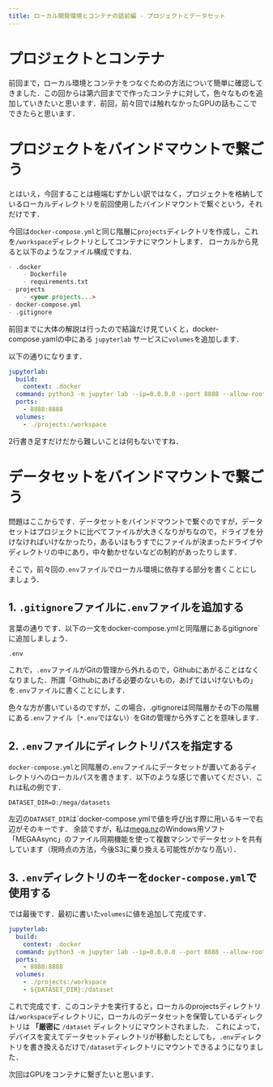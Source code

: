 ```yaml
---
title: ローカル開発環境とコンテナの話前編 - プロジェクトとデータセット
---
```


# プロジェクトとコンテナ
前回まで，ローカル環境とコンテナをつなぐための方法について簡単に確認してきました．この回からは第六回までで作ったコンテナに対して，色々なものを追加していきたいと思います．前回，前々回では触れなかったGPUの話もここでできたらと思います．

# プロジェクトをバインドマウントで繋ごう
とはいえ，今回することは極端むずかしい訳ではなく，プロジェクトを格納しているローカルディレクトリを前回使用したバインドマウントで繋ぐという，それだけです．

今回は`docker-compose.yml`と同じ階層に`projects`ディレクトリを作成し，これを`/workspace`ディレクトリとしてコンテナにマウントします．
ローカルから見ると以下のようなファイル構成ですね．
```md
- .docker
    - Dockerfile
    - requirements.txt
- projects
    - <your projects...>
- docker-compose.yml
- .gitignore
```

前回までに大体の解説は行ったので結論だけ見ていくと，docker-compose.yamlの中にある `jupyterlab` サービスに`volumes`を追加します．

以下の通りになります．
```yaml
jupyterlab:
  build:
    context: .docker
  command: python3 -m jupyter lab --ip=0.0.0.0 --port 8888 --allow-root
  ports:
    - 8888:8888
  volumes:
    - ./projects:/workspace
```

2行書き足すだけだから難しいことは何もないですね．

# データセットをバインドマウントで繋ごう
問題はここからです．データセットをバインドマウントで繋ぐのですが，データセットはプロジェクトに比べてファイルが大きくなりがちなので，ドライブを分けなければいけなかったり，あるいはもうすでにファイルが決まったドライブやディレクトリの中にあり，中々動かせないなどの制約があったりします．

そこで，前々回の`.env`ファイルでローカル環境に依存する部分を書くことにしましょう．

## 1. `.gitignore`ファイルに`.env`ファイルを追加する
言葉の通りです．以下の一文をdocker-compose.ymlと同階層にあるgitignore`に追加しましょう．
```
.env
```

これで，`.env`ファイルがGitの管理から外れるので，Githubにあがることはなくなりました．所謂「Githubにあげる必要のないもの，あげてはいけないもの」を`.env`ファイルに書くことにします．

色々な方が書いているのですが，この場合，.gitignoreは同階層かその下の階層にある`.env`ファイル（`*.env`ではない）をGitの管理から外すことを意味します．

## 2. `.env`ファイルにディレクトリパスを指定する
`docker-compose.yml`と同階層の`.env`ファイルにデータセットが置いてあるディレクトリへのローカルパスを書きます．以下のような感じで書いてください．これは私の例です．
```env
DATASET_DIR=D:/mega/datasets
```

左辺の`DATASET_DIR`は`docker-compose.ymlで値を呼び出す際に用いるキーで右辺がそのキーです．
余談ですが，私は[mega.nz](https://mega.nz)のWindows用ソフト「MEGAAsync」のファイル同期機能を使って複数マシンでデータセットを共有しています（現時点の方法，今後S3に乗り換える可能性がかなり高い）．

## 3. `.env`ディレクトリのキーを`docker-compose.yml`で使用する
では最後です．最初に書いた`volumes`に値を追加して完成です．
```yaml
jupyterlab:
  build:
    context: .docker
  command: python3 -m jupyter lab --ip=0.0.0.0 --port 8888 --allow-root
  ports:
    - 8888:8888
  volumes:
    - ./projects:/workspace
    - ${DATASET_DIR}:/dataset
```

これで完成です．このコンテナを実行すると，ローカルのprojectsディレクトリは`/workspace`ディレクトリに，ローカルのデータセットを保管しているディレクトリは **「厳密に** `/dataset` ディレクトリにマウントされました．
これによって，デバイスを変えてデータセットディレクトリが移動したとしても，`.env`ディレクトリを書き換えるだけで`/dataset`ディレクトリにマウントできるようになりました．

次回はGPUをコンテナに繋ぎたいと思います．
